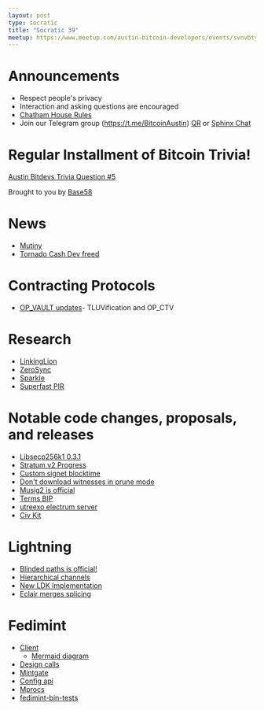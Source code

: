 ```yaml
---
layout: post
type: socratic
title: "Socratic 39"
meetup: https://www.meetup.com/austin-bitcoin-developers/events/svnvbtyfcgbbc/
---
```


# Announcements

- Respect people's privacy
- Interaction and asking questions are encouraged
- [Chatham House Rules](https://www.chathamhouse.org/about-us/chatham-house-rule)
- Join our Telegram group (https://t.me/BitcoinAustin) [QR](../assets/imgs/telegram-group.svg) or [Sphinx Chat](https://tribes.sphinx.chat/t/austintexasbitcoiners)

# Regular Installment of Bitcoin Trivia!
[Austin Bitdevs Trivia Question #5](https://twitter.com/base58btc/status/1649178374127091713?s=46&t=WMmqJ4MdyeBHjVDNEbJ-rg)

Brought to you by [Base58](https://www.base58.info/)

# News

- [Mutiny](https://blog.mutinywallet.com/introducing-mutiny/)
- [Tornado Cash Dev freed](https://www.nobsbitcoin.com/tornado-cash-developer-freed/)

# Contracting Protocols

- [OP_VAULT updates](https://twitter.com/jamesob/status/1639019107432513537)- TLUVification and OP_CTV

# Research

- [LinkingLion](https://b10c.me/observations/06-linkinglion/)
- [ZeroSync](https://bitcoinmagazine.com/technical/zerosync-reduces-bitcoin-node-validation)
- [Sparkle](https://eprint.iacr.org/2023/445)
- [Superfast PIR](https://twitter.com/BobMcElrath/status/1641106981816606723)

# Notable code changes, proposals, and releases

- [Libsecp256k1 0.3.1](https://github.com/bitcoin-core/secp256k1/blob/master/CHANGELOG.md)
- [Stratum v2 Progress](https://stratumprotocol.org/blog/stratumv2-jn-announcement/)
- [Custom signet blocktime](https://github.com/bitcoin/bitcoin/pull/27446)
- [Don't download witnesses in prune mode](https://github.com/bitcoin/bitcoin/pull/27050)
- [Musig2 is official](https://twitter.com/real_or_random/status/1640337134199640065)
- [Terms BIP](https://github.com/Xekyo/bips/pull/1)
- [utreexo electrum server](https://twitter.com/Erik17192799/status/1640831466085990400)
- [Civ Kit](https://raw.githubusercontent.com/civkit/paper/main/civ_kit_paper.pdf)

# Lightning

- [Blinded paths is official!](https://twitter.com/realtbast/status/1640606307924291585)
- [Hierarchical channels](https://lists.linuxfoundation.org/pipermail/lightning-dev/2023-March/003886.html)
- [New LDK Implementation](https://github.com/kuutamolabs/lightning-knd)
- [Eclair merges splicing](https://github.com/ACINQ/eclair/pull/2584)

# Fedimint

- [Client](https://github.com/fedimint/fedimint/pull/2109)
    - [Mermaid diagram](https://mermaid.live/edit#pako:eNp9kE9rwzAMxb-K0K7JsRcfBmVlp0GhPS47KLbSaHXs4D_ZSul3n5ekYzCYL35Y_j096YraG0aFp0BjDy-HxkE52lKMO-5gkpAyWejEWvXQdV0VU_Bnrg3FnkKgi4INbBq3cE-BKbGBugbtXSJx4k6QPiHwO-ul8gjb1oei_yD0QZLA5zTm-dJ-4BnYL_q1wVXBgTXLVDzwTSm1plwMY26XYbaz3Uostf2PKUxkxUBrxRmIcnKUcuAIc79j1prZ3CP-osT9xz2T2DvEbhVY4cBhIDFlzdfvtwZTzyUSqiINhXODjbuVf5STP16cRpVC5grzaMpudkJloAFVRzby7QsPXZE9)
- [Design calls](https://github.com/BitcoinDesign/Meta/issues/515)
- [Mintgate](https://github.com/fedimint/fedimint/pull/1454)
- [Config api](https://github.com/fedimint/fedimint/pull/2044)
- [Mprocs](https://github.com/fedimint/fedimint/pull/2165)
- [fedimint-bin-tests](https://github.com/fedimint/fedimint/pull/1910)
